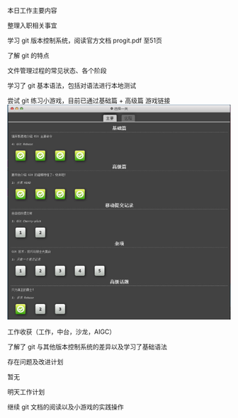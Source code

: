 本日工作主要内容

整理入职相关事宜

学习 git 版本控制系统，阅读官方文档 progit.pdf 至51页

了解 git 的特点

文件管理过程的常见状态、各个阶段

学习了 git 基本语法，包括对语法进行本地测试

尝试 git 练习小游戏，目前已通过基础篇 + 高级篇 游戏链接
![11](../img/0080eed2505f8a799d1643edae3d9588.png)


工作收获（工作，中台，沙龙，AIGC）

了解了 git 与其他版本控制系统的差异以及学习了基础语法

存在问题及改进计划

暂无

 

明天工作计划

继续 git 文档的阅读以及小游戏的实践操作